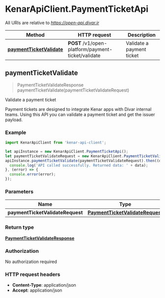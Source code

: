 # KenarApiClient.PaymentTicketApi

All URIs are relative to *https://open-api.divar.ir*

Method | HTTP request | Description
------------- | ------------- | -------------
[**paymentTicketValidate**](PaymentTicketApi.md#paymentTicketValidate) | **POST** /v1/open-platform/payment-ticket/validate | Validate a payment ticket



## paymentTicketValidate

> PaymentTicketValidateResponse paymentTicketValidate(paymentTicketValidateRequest)

Validate a payment ticket

Payment tickets are designed to integrate Kenar apps with Divar internal teams. Using this API you can validate a payment ticket and get the issuer payload.

### Example

```javascript
import KenarApiClient from 'kenar-api-client';

let apiInstance = new KenarApiClient.PaymentTicketApi();
let paymentTicketValidateRequest = new KenarApiClient.PaymentTicketValidateRequest(); // PaymentTicketValidateRequest | 
apiInstance.paymentTicketValidate(paymentTicketValidateRequest).then((data) => {
  console.log('API called successfully. Returned data: ' + data);
}, (error) => {
  console.error(error);
});

```

### Parameters


Name | Type | Description  | Notes
------------- | ------------- | ------------- | -------------
 **paymentTicketValidateRequest** | [**PaymentTicketValidateRequest**](PaymentTicketValidateRequest.md)|  | 

### Return type

[**PaymentTicketValidateResponse**](PaymentTicketValidateResponse.md)

### Authorization

No authorization required

### HTTP request headers

- **Content-Type**: application/json
- **Accept**: application/json

